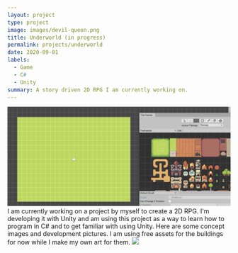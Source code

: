 ```yaml
---
layout: project
type: project
image: images/devil-queen.png
title: Underworld (in progress)
permalink: projects/underworld
date: 2020-09-01
labels:
  - Game
  - C#
  - Unity
summary: A story driven 2D RPG I am currently working on.
---
```


<img class="ui center floated rounded image" src="../images/develop.png">
I am currently working on a project by myself to create a 2D RPG. I'm developing it with Unity and am using this project as a way to learn how to program in C# and to get familiar with using Unity. Here are some concept images and development pictures. I am using free assets for the buildings for now while I make my own art for them.




<img class="ui medium center floated rounded image" src="../images/ram.png">

